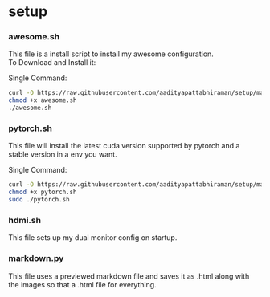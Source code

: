 # setup
 
### awesome.sh
This file is a install script to install my awesome configuration.  
To Download and Install it:   

Single Command:
```bash
curl -O https://raw.githubusercontent.com/aadityapattabhiraman/setup/main/awesome.sh
chmod +x awesome.sh  
./awesome.sh
```

### pytorch.sh
This file will install the latest cuda version supported by pytorch and a stable version in a env you want.  

Single Command:
```bash
curl -O https://raw.githubusercontent.com/aadityapattabhiraman/setup/main/pytorch.sh
chmod +x pytorch.sh  
sudo ./pytorch.sh
```

### hdmi.sh
This file sets up my dual monitor config on startup.

### markdown.py
This file uses a previewed markdown file and saves it as .html along with the images so that a .html file for everything.

